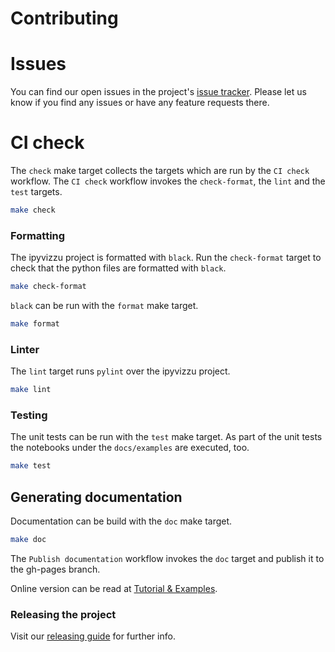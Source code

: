 # Contributing

# Issues

You can find our open issues in the project's [issue tracker](https://github.com/vizzuhq/ipyvizzu/issues). Please let us know if you find any issues or have any feature requests there.

# CI check

The `check` make target collects the targets which are run by the `CI check` workflow.
The `CI check` workflow invokes the `check-format`, the `lint` and the `test` targets.

```sh
make check
```

### Formatting

The ipyvizzu project is formatted with `black`.
Run the `check-format` target to check that the python files are formatted with `black`.

```sh
make check-format
```

`black` can be run with the `format` make target.

```sh
make format
```

### Linter

The `lint` target runs `pylint` over the ipyvizzu project.

```sh
make lint
```

### Testing

The unit tests can be run with the `test` make target. As part of the unit
tests the notebooks under the `docs/examples` are executed, too.

```sh
make test
```

## Generating documentation

Documentation can be build with the `doc` make target.

```sh
make doc
```

The `Publish documentation` workflow invokes the `doc` target
and publish it to the gh-pages branch.

Online version can be read at [Tutorial & Examples](https://vizzuhq.github.io/ipyvizzu/index.html).


### Releasing the project

Visit our [releasing guide](https://github.com/vizzuhq/ipyvizzu/blob/main/RELEASE.md) for further info.
